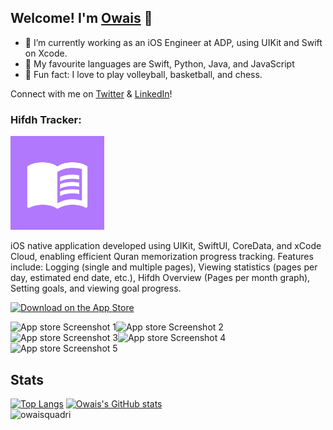 ## Welcome! I'm [Owais](https://docs.google.com/document/d/1InIyJejavJtBLAJZPjXpvqm_2rVnmXitCValutALRac/edit?usp=sharing) 👋

- 💼 I’m currently working as an iOS Engineer at ADP, using UIKit and Swift on Xcode.
- 👑 My favourite languages are Swift, Python, Java, and JavaScript
- 🎉 Fun fact: I love to play volleyball, basketball, and chess.
  
Connect with me on [Twitter](https://twitter.com/owaissquadri) & [LinkedIn](https://linkedin.com/in/OwaisQuadri)!

### Hifdh Tracker:

<a href="https://apps.apple.com/us/app/hifdh-tracker/id6451350122" target="_blank"><img width="150" alt="Hifdh Tracker" src="https://github.com/OwaisQuadri/Hifdh-Tracker/blob/main/Hifdh%20Tracker/Assets.xcassets/AppIcon.appiconset/AppIcon~ios-marketing.png" /></a>  

iOS native application developed using UIKit, SwiftUI, CoreData, and xCode Cloud, enabling efficient Quran memorization progress tracking. Features include: Logging (single and multiple pages), Viewing statistics (pages per day, estimated end date, etc.), Hifdh Overview (Pages per month graph), Setting goals, and viewing goal progress.  
  
<a href="https://apps.apple.com/us/app/hifdh-tracker/id6451350122" target="_blank"><img width="150" alt="Download on the App Store" src="https://developer.apple.com/assets/elements/badges/download-on-the-app-store.svg"/></a>  
  
<img src="https://github.com/OwaisQuadri/OwaisQuadri/assets/55822994/ecad8345-b6bb-4c73-b747-6fdebe0911ad" width=20% alt="App store Screenshot 1" /><img src="https://github.com/OwaisQuadri/OwaisQuadri/assets/55822994/e242f0ae-fa15-4f23-b1de-18498209e70a" width=20% alt="App store Screenshot 2" /><img src="https://github.com/OwaisQuadri/OwaisQuadri/assets/55822994/e555da44-3f61-4d21-91cb-4b627bd74f4a" width=20% alt="App store Screenshot 3" /><img src="https://github.com/OwaisQuadri/OwaisQuadri/assets/55822994/3d08382e-e4c0-47a4-9f57-2d2832217e99" width=20% alt="App store Screenshot 4" /><img src="https://github.com/OwaisQuadri/OwaisQuadri/assets/55822994/3b99993b-dbb9-4b48-addd-413877397ce0" width=20% alt="App store Screenshot 5" />  

  
## Stats
[![Top Langs](https://github-readme-stats.vercel.app/api/top-langs/?username=OwaisQuadri&hide=php,mql4,TeX,html,css&show_icons=true&theme=tokyonight&hide_border=true&langs_count=4&layout=donut&size_weight=0.4&count_weight=0.6)](https://github.com/anuraghazra/OwaisQuadri)
[![Owais's GitHub stats](https://github-readme-stats.vercel.app/api?username=OwaisQuadri&show_icons=true&theme=tokyonight&hide_border=true&hide=prs,issues,contribs)](https://github.com/OwaisQuadri/OwaisQuadri)  
<img src="https://komarev.com/ghpvc/?username=owaisquadri&label=Profile%20views&color=0e75b6&style=for-the-badge" alt="owaisquadri" />
